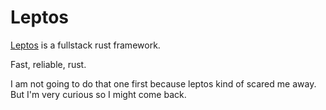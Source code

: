 # Leptos

[Leptos](https://github.com/leptos-rs/leptos) is a fullstack rust framework.

Fast, reliable, rust.

I am not going to do that one first because leptos kind of scared me away. But
I'm very curious so I might come back.
